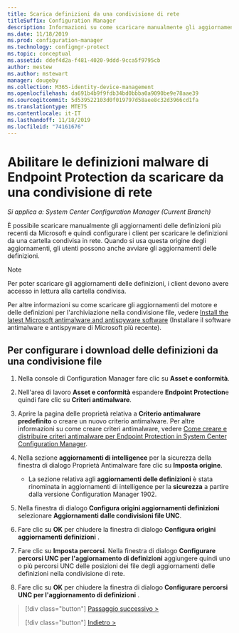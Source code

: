 ```yaml
---
title: Scarica definizioni da una condivisione di rete
titleSuffix: Configuration Manager
description: Informazioni su come scaricare manualmente gli aggiornamenti delle definizioni più recenti da Microsoft e configurare i client per scaricare le definizioni.
ms.date: 11/18/2019
ms.prod: configuration-manager
ms.technology: configmgr-protect
ms.topic: conceptual
ms.assetid: ddef4d2a-f481-4020-9ddd-9cca5f9795cb
author: mestew
ms.author: mstewart
manager: dougeby
ms.collection: M365-identity-device-management
ms.openlocfilehash: da691b4b9f9fdb34bd0bbba0a9090be9e78aae39
ms.sourcegitcommit: 5d539522103d0f019797d58aee8c32d3966cd1fa
ms.translationtype: MTE75
ms.contentlocale: it-IT
ms.lasthandoff: 11/18/2019
ms.locfileid: "74161676"
---
```

# <a name="enable-endpoint-protection-malware-definitions-to-download-from-a-network-share"></a>Abilitare le definizioni malware di Endpoint Protection da scaricare da una condivisione di rete

*Si applica a: System Center Configuration Manager (Current Branch)*

 È possibile scaricare manualmente gli aggiornamenti delle definizioni più recenti da Microsoft e quindi configurare i client per scaricare le definizioni da una cartella condivisa in rete. Quando si usa questa origine degli aggiornamenti, gli utenti possono anche avviare gli aggiornamenti delle definizioni.

> [!NOTE]
>  Per poter scaricare gli aggiornamenti delle definizioni, i client devono avere accesso in lettura alla cartella condivisa.

 Per altre informazioni su come scaricare gli aggiornamenti del motore e delle definizioni per l'archiviazione nella condivisione file, vedere [Install the latest Microsoft antimalware and antispyware software](https://www.microsoft.com/wdsi/definitions) (Installare il software antimalware e antispyware di Microsoft più recente).

## <a name="to-configure-definition-downloads-from-a-file-share"></a>Per configurare i download delle definizioni da una condivisione file

1.  Nella console di Configuration Manager fare clic su **Asset e conformità**.

2.  Nell'area di lavoro **Asset e conformità** espandere **Endpoint Protection**e quindi fare clic su **Criteri antimalware**.

3.  Aprire la pagina delle proprietà relativa a **Criterio antimalware predefinito** o creare un nuovo criterio antimalware. Per altre informazioni su come creare criteri antimalware, vedere [Come creare e distribuire criteri antimalware per Endpoint Protection in System Center Configuration Manager](endpoint-antimalware-policies.md).

4.  Nella sezione **aggiornamenti di intelligence** per la sicurezza della finestra di dialogo Proprietà Antimalware fare clic su **Imposta origine**.
    - La sezione relativa agli **aggiornamenti delle definizioni** è stata rinominata in aggiornamenti di intelligence per la **sicurezza** a partire dalla versione Configuration Manager 1902.

5.  Nella finestra di dialogo **Configura origini aggiornamenti definizioni** selezionare **Aggiornamenti dalle condivisioni file UNC**.

6.  Fare clic su **OK** per chiudere la finestra di dialogo **Configura origini aggiornamenti definizioni** .

7.  Fare clic su **Imposta percorsi**. Nella finestra di dialogo **Configurare percorsi UNC per l'aggiornamento di definizioni** aggiungere quindi uno o più percorsi UNC delle posizioni dei file degli aggiornamenti delle definizioni nella condivisione di rete.

8.  Fare clic su **OK** per chiudere la finestra di dialogo **Configurare percorsi UNC per l'aggiornamento di definizioni** .


> [!div class="button"]
> [Passaggio successivo >](endpoint-antimalware-policies.md)
> 
> [!div class="button"]
> [Indietro >](endpoint-configure-alerts.md)
